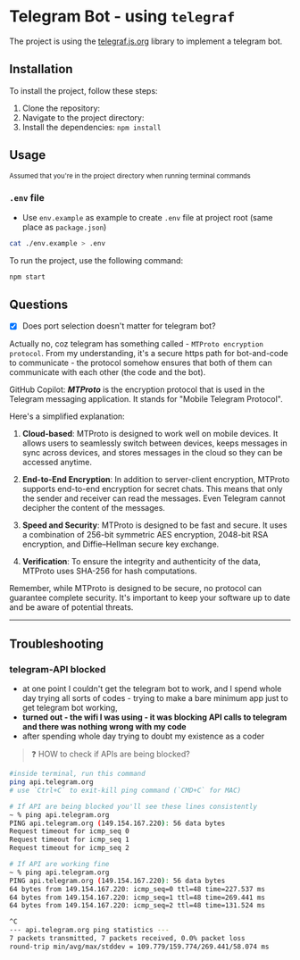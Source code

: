 # Telegram Bot - using `telegraf`

The project is using the [telegraf.js.org](https://telegraf.js.org/) library to implement a telegram bot.

## Installation

To install the project, follow these steps:

1. Clone the repository:
2. Navigate to the project directory:
3. Install the dependencies: `npm install`

## Usage

<small> Assumed that you're in the project directory when running terminal commands</small>

### `.env` file

- Use `env.example` as example to create `.env` file at project root (same place as `package.json`)

```sh
cat ./env.example > .env
```

To run the project, use the following command:

```sh
npm start
```

## Questions

- [x] Does port selection doesn't matter for telegram bot?

Actually no, coz telegram has something called - `MTProto encryption protocol`. From my understanding, it's a secure https path for bot-and-code to communicate - the protocol somehow ensures that both of them can communicate with each other (the code and the bot).

GitHub Copilot: **_MTProto_** is the encryption protocol that is used in the Telegram messaging application. It stands for "Mobile Telegram Protocol".

Here's a simplified explanation:

1. **Cloud-based**: MTProto is designed to work well on mobile devices. It allows users to seamlessly switch between devices, keeps messages in sync across devices, and stores messages in the cloud so they can be accessed anytime.

2. **End-to-End Encryption**: In addition to server-client encryption, MTProto supports end-to-end encryption for secret chats. This means that only the sender and receiver can read the messages. Even Telegram cannot decipher the content of the messages.

3. **Speed and Security**: MTProto is designed to be fast and secure. It uses a combination of 256-bit symmetric AES encryption, 2048-bit RSA encryption, and Diffie–Hellman secure key exchange.

4. **Verification**: To ensure the integrity and authenticity of the data, MTProto uses SHA-256 for hash computations.

Remember, while MTProto is designed to be secure, no protocol can guarantee complete security. It's important to keep your software up to date and be aware of potential threats.

---

## Troubleshooting

### telegram-API blocked

- at one point I couldn't get the telegram bot to work, and I spend whole day trying all sorts of codes - trying to make a bare minimum app just to get telegram bot working,
- **turned out - the wifi I was using - it was blocking API calls to telegram and there was nothing wrong with my code**
- after spending whole day trying to doubt my existence as a coder

> ❓ HOW to check if APIs are being blocked?

```sh
#inside terminal, run this command
ping api.telegram.org
# use `Ctrl+C` to exit-kill ping command (`CMD+C` for MAC)
```

```sh
# If API are being blocked you'll see these lines consistently
~ % ping api.telegram.org
PING api.telegram.org (149.154.167.220): 56 data bytes
Request timeout for icmp_seq 0
Request timeout for icmp_seq 1
Request timeout for icmp_seq 2
```

```sh
# If API are working fine
~ % ping api.telegram.org
PING api.telegram.org (149.154.167.220): 56 data bytes
64 bytes from 149.154.167.220: icmp_seq=0 ttl=48 time=227.537 ms
64 bytes from 149.154.167.220: icmp_seq=1 ttl=48 time=269.441 ms
64 bytes from 149.154.167.220: icmp_seq=2 ttl=48 time=131.524 ms

^C
--- api.telegram.org ping statistics ---
7 packets transmitted, 7 packets received, 0.0% packet loss
round-trip min/avg/max/stddev = 109.779/159.774/269.441/58.074 ms
```
